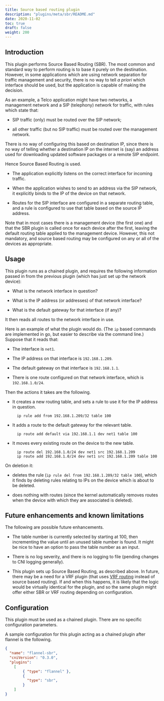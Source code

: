 ```yaml
---
title: Source based routing plugin
description: "plugins/meta/sbr/README.md"
date: 2020-11-02
toc: true
draft: false
weight: 200
---
```


## Introduction

This plugin performs Source Based Routing (SBR). The most common and standard way to
perform routing is to base it purely on the destination. However, in some
applications which are using network separation for traffic management and
security, there is no way to tell *a priori* which interface should be used,
but the application is capable of making the decision.

As an example, a Telco application might have two networks, a management
network and a SIP (telephony) network for traffic, with rules which state that:

- SIP traffic (only) must be routed over the SIP network;

- all other traffic (but no SIP traffic) must be routed over the management
  network.

There is no way of configuring this based on destination IP, since there is no
way of telling whether a destination IP on the internet is (say) an address
used for downloading updated software packages or a remote SIP endpoint.

Hence Source Based Routing is used.

- The application explicitly listens on the correct interface for incoming
  traffic.

- When the application wishes to send to an address via the SIP network, it
  explicitly binds to the IP of the device on that network.

- Routes for the SIP interface are configured in a separate routing table, and
  a rule is configured to use that table based on the source IP address.

Note that in most cases there is a management device (the first one) and that
the SBR plugin is called once for each device after the first, leaving the
default routing table applied to the management device. However, this not
mandatory, and source based routing may be configured on any or all of the
devices as appropriate.

## Usage

This plugin runs as a chained plugin, and requires the following information
passed in from the previous plugin (which has just set up the network device):

- What is the network interface in question?

- What is the IP address (or addresses) of that network interface?

- What is the default gateway for that interface (if any)?

It then reads all routes to the network interface in use.

Here is an example of what the plugin would do. (The `ip` based commands are
implemented in go, but easier to describe via the command line.) Suppose that
it reads that:

- The interface is `net1`.

- The IP address on that interface is `192.168.1.209`.

- The default gateway on that interface is `192.168.1.1`.

- There is one route configured on that network interface, which is
  `192.168.1.0/24`.

Then the actions it takes are the following.

- It creates a new routing table, and sets a rule to use it for the IP address in question.

        ip rule add from 192.168.1.209/32 table 100

- It adds a route to the default gateway for the relevant table.

        ip route add default via 192.168.1.1 dev net1 table 100

- It moves every existing route on the device to the new table.

        ip route del 192.168.1.0/24 dev net1 src 192.168.1.209
        ip route add 192.168.1.0/24 dev net1 src 192.168.1.209 table 100

On deletion it:

- deletes the rule (`ip rule del from 192.168.1.209/32 table 100`), which it
  finds by deleting rules relating to IPs on the device which is about to be
  deleted.

- does nothing with routes (since the kernel automatically removes routes when
  the device with which they are associated is deleted).

## Future enhancements and known limitations

The following are possible future enhancements.

- The table number is currently selected by starting at 100, then incrementing
  the value until an unused table number is found. It might be nice to have an
  option to pass the table number as an input.

- There is no log severity, and there is no logging to file (pending changes to
  CNI logging generally).

- This plugin sets up Source Based Routing, as described above. In future,
  there may be a need for a VRF plugin (that uses
  [VRF routing](https://www.kernel.org/doc/Documentation/networking/vrf.txt)
  instead of source based routing). If and when this happens, it is likely that
  the logic would be virtually identical for the plugin, and so the same plugin
  might offer either SBR or VRF routing depending on configuration.

## Configuration

This plugin must be used as a chained plugin. There are no specific configuration parameters.

A sample configuration for this plugin acting as a chained plugin after flannel
is the following.

```json
{
  "name": "flannel-sbr",
  "cniVersion": "0.3.0",
  "plugins":
    [
        { "type": "flannel" },
        {
          "type": "sbr",
        }
    ]
}
```

